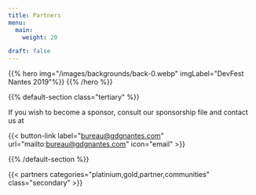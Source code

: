 ```yaml
---
title: Partners
menu:
  main:
    weight: 20

draft: false
---
```


{{% hero img="/images/backgrounds/back-0.webp" imgLabel="DevFest Nantes 2019"%}}
{{% /hero %}}

{{% default-section class="tertiary" %}}

If you wish to become a sponsor, consult our sponsorship file and contact us at

{{< button-link label="bureau@gdgnantes.com"
                url="mailto:bureau@gdgnantes.com"
                icon="email" >}}

{{% /default-section %}}

<!-- Parteners list -->

{{< partners categories="platinium,gold,partner,communities" class="secondary" >}}
